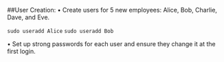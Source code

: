 ##User Creation:
•	Create users for 5 new employees: Alice, Bob, Charlie, Dave, and Eve.

```sudo useradd Alice```
```sudo useradd Bob```

•	Set up strong passwords for each user and ensure they change it at the first login.
